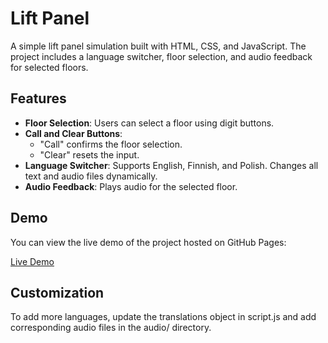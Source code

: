 # Lift Panel

A simple lift panel simulation built with HTML, CSS, and JavaScript. The project includes a language switcher, floor selection, and audio feedback for selected floors.

## Features

- **Floor Selection**: Users can select a floor using digit buttons.
- **Call and Clear Buttons**: 
  - "Call" confirms the floor selection.
  - "Clear" resets the input.
- **Language Switcher**: Supports English, Finnish, and Polish. Changes all text and audio files dynamically.
- **Audio Feedback**: Plays audio for the selected floor.

## Demo

You can view the live demo of the project hosted on GitHub Pages:

[Live Demo](https://kgorecki.github.io/lift-panel/)

## Customization

To add more languages, update the translations object in script.js and add corresponding audio files in the audio/ directory.
